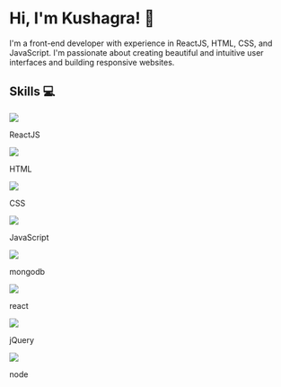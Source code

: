 
# Hi, I'm Kushagra! 👋

I'm a front-end developer with experience in ReactJS, HTML, CSS, and JavaScript. I'm passionate about creating beautiful and intuitive user interfaces and building responsive websites.

## Skills 💻

<div class="skills-container">
  <div class="skill">
    <img src="https://img.icons8.com/color/48/000000/react-native.png"/>
    <p>ReactJS</p>
  </div>
  <div class="skill">
    <img src="https://img.icons8.com/color/48/000000/html-5.png"/>
    <p>HTML</p>
  </div>
  <div class="skill">
    <img src="https://img.icons8.com/color/48/000000/css3.png"/>
    <p>CSS</p>
  </div>
  <div class="skill">
    <img src="https://img.icons8.com/color/48/000000/javascript.png"/>
    <p>JavaScript</p>
  </div>
  <div class="skill">
    <img src="https://img.icons8.com/color/48/000000/mongodb.png"/>
    <p>mongodb</p>
  </div>
  <div class="skill">
    <img src="https://img.icons8.com/color/48/000000/reactjs.png"/>
    <p>react</p>
  </div>
  <div class="skill">
    <img src="https://img.icons8.com/ios-filled/48/000000/jquery.png"/>
    <p>jQuery</p>
  </div>
  <div class="skill">
    <img src="https://img.icons8.com/color/48/000000/nodejs.png"/>
    <p>node</p>
  </div>
</div>




